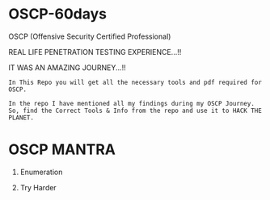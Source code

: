 # OSCP-60days
OSCP (Offensive Security Certified Professional)

REAL LIFE PENETRATION TESTING EXPERIENCE...!!

IT WAS AN AMAZING JOURNEY...!!

```
In This Repo you will get all the necessary tools and pdf required for OSCP.
```
```
In the repo I have mentioned all my findings during my OSCP Journey.
So, find the Correct Tools & Info from the repo and use it to HACK THE PLANET.
```

# OSCP MANTRA

1. Enumeration

2. Try Harder

